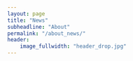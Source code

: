 ```yaml
---
layout: page
title: "News"
subheadline: "About"
permalink: "/about_news/"
header:
    image_fullwidth: "header_drop.jpg"
---
```


